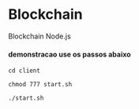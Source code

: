 # Blockchain
Blockchain Node.js


#### demonstracao use os passos abaixo
```
cd client

chmod 777 start.sh

./start.sh
```
